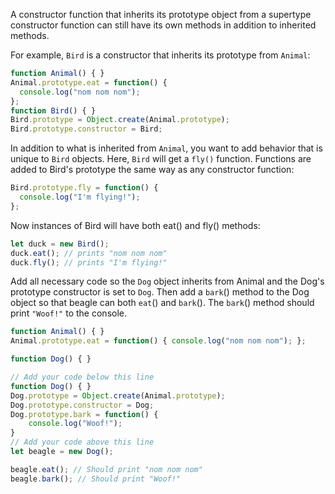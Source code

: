 A constructor function that inherits its prototype object from a supertype constructor function can still have its own methods in addition to inherited methods.

For example, `Bird` is a constructor that inherits its prototype from `Animal`:
```js
function Animal() { }
Animal.prototype.eat = function() {
  console.log("nom nom nom");
};
function Bird() { }
Bird.prototype = Object.create(Animal.prototype);
Bird.prototype.constructor = Bird;
```
In addition to what is inherited from `Animal`, you want to add behavior that is unique to `Bird` objects. Here, `Bird` will get a `fly()` function. Functions are added to Bird's prototype the same way as any constructor function:
```js
Bird.prototype.fly = function() {
  console.log("I'm flying!");
};
```
Now instances of Bird will have both eat() and fly() methods:
```js
let duck = new Bird();
duck.eat(); // prints "nom nom nom"
duck.fly(); // prints "I'm flying!"
```
Add all necessary code so the `Dog` object inherits from Animal and the Dog's prototype constructor is set to `Dog`. Then add a `bark`() method to the Dog object so that beagle can both `eat`() and `bark`(). The `bark`() method should print `"Woof!"` to the console.

```js
function Animal() { }
Animal.prototype.eat = function() { console.log("nom nom nom"); };

function Dog() { }

// Add your code below this line
function Dog() { }
Dog.prototype = Object.create(Animal.prototype);
Dog.prototype.constructor = Dog;
Dog.prototype.bark = function() {
    console.log("Woof!");
}
// Add your code above this line
let beagle = new Dog();

beagle.eat(); // Should print "nom nom nom"
beagle.bark(); // Should print "Woof!"